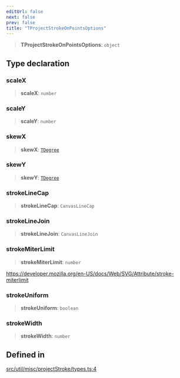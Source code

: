 ```yaml
---
editUrl: false
next: false
prev: false
title: "TProjectStrokeOnPointsOptions"
---
```


> **TProjectStrokeOnPointsOptions**: `object`

## Type declaration

### scaleX

> **scaleX**: `number`

### scaleY

> **scaleY**: `number`

### skewX

> **skewX**: [`TDegree`](/api/type-aliases/tdegree/)

### skewY

> **skewY**: [`TDegree`](/api/type-aliases/tdegree/)

### strokeLineCap

> **strokeLineCap**: `CanvasLineCap`

### strokeLineJoin

> **strokeLineJoin**: `CanvasLineJoin`

### strokeMiterLimit

> **strokeMiterLimit**: `number`

https://developer.mozilla.org/en-US/docs/Web/SVG/Attribute/stroke-miterlimit

### strokeUniform

> **strokeUniform**: `boolean`

### strokeWidth

> **strokeWidth**: `number`

## Defined in

[src/util/misc/projectStroke/types.ts:4](https://github.com/fabricjs/fabric.js/blob/8748628df7e9de00ba77413bfc3ad9e9fe9d4f30/src/util/misc/projectStroke/types.ts#L4)
